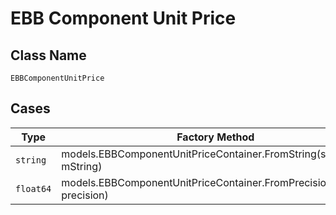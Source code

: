 
# EBB Component Unit Price

## Class Name

`EBBComponentUnitPrice`

## Cases

| Type | Factory Method |
|  --- | --- |
| `string` | models.EBBComponentUnitPriceContainer.FromString(string mString) |
| `float64` | models.EBBComponentUnitPriceContainer.FromPrecision(float64 precision) |

